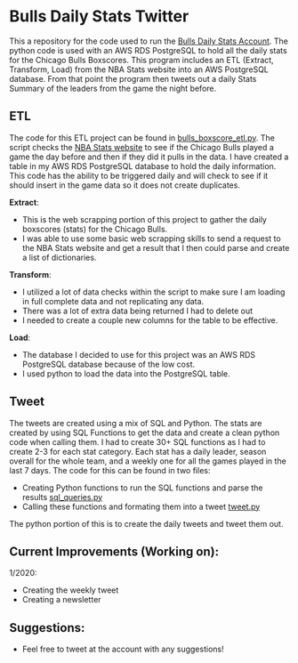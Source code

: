 # Bulls Daily Stats Twitter

This a repository for the code used to run the [Bulls Daily Stats Account](https://twitter.com/stats_bulls).
The python code is used with an AWS RDS PostgreSQL to hold all the daily stats for the Chicago Bulls Boxscores.
This program includes an ETL (Extract, Transform, Load) from the NBA Stats website into an AWS PostgreSQL database.
From that point the program then tweets out a daily Stats Summary of the leaders from the game the night before.

## ETL
The code for this ETL project can be found in [bulls_boxscore_etl.py](https://github.com/culpgrant/Chicago_Bulls_ETL_Twitter/blob/master/bulls_boxscore_etl.py). 
The script checks the [NBA Stats website](https://www.nba.com/stats/players/traditional/?sort=PTS&dir=-1)
to see if the Chicago Bulls played a game the day before and then if they did it pulls in the data.
I have created a table in my AWS RDS PostgreSQL database to hold the daily information.
This code has the ability to be triggered daily and will check to see if it should insert in the game data so it does not create duplicates.

**Extract**:
- This is the web scrapping portion of this project to gather the daily boxscores (stats)
for the Chicago Bulls.
- I was able to use some basic web scrapping skills to send a request to the NBA Stats website and get a result that I then could parse and create a list of dictionaries.

**Transform**:
- I utilized a lot of data checks within the script to make sure I am loading in full complete data and not replicating any data.
- There was a lot of extra data being returned I had to delete out
- I needed to create a couple new columns for the table to be effective.

**Load**:
- The database I decided to use for this project was an AWS RDS PostgreSQL database because of the low cost.
- I used python to load the data into the PostgreSQL table.

## Tweet
The tweets are created using a mix of SQL and Python. The stats are created by using SQL Functions to get the data and create a clean
python code when calling them. 
I had to create 30+ SQL functions as I had to create 2-3 for each stat category. Each stat has a daily leader, season overall for the whole team,
and a weekly one for all the games played in the last 7 days.
The code for this can be found in two files:
- Creating Python functions to run the SQL functions and parse the results [sql_queries.py](https://github.com/culpgrant/Chicago_Bulls_ETL_Twitter/blob/master/sql_queries.py)
- Calling these functions and formating them into a tweet [tweet.py](https://github.com/culpgrant/Chicago_Bulls_ETL_Twitter/blob/master/tweet.py)

The python portion of this is to create the daily tweets and tweet them out.

## Current Improvements (Working on):
1/2020:
- Creating the weekly tweet
- Creating a newsletter

## Suggestions:
- Feel free to tweet at the account with any suggestions!
